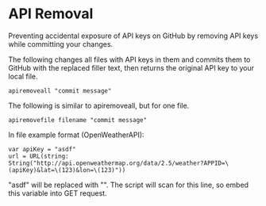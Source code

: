 # API Removal
Preventing accidental exposure of API keys on GitHub by removing API keys while committing your changes. 

The following changes all files with API keys in them and commits them to GitHub with the replaced <YOUR-API-KEY> filler text, then returns the original API key to your local file. 
```
apiremoveall "commit message"
```

The following is similar to apiremoveall, but for one file. 
```
apiremovefile filename "commit message"
```

In file example format (OpenWeatherAPI): 
```
var apiKey = "asdf" 
url = URL(string: String("http://api.openweathermap.org/data/2.5/weather?APPID=\(apiKey)&lat=\(123)&lon=\(123)"))
```
"asdf" will be replaced with "<YOUR-API-KEY>". The script will scan for this line, so embed this variable into GET request. 
